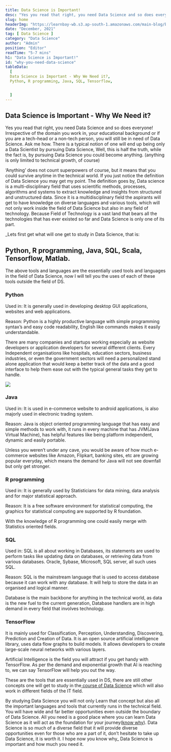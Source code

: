 ```yaml
---
title: Data Science is Important!
desc: "Yes you read that right, you need Data Science and so does everyone! Irrespective of the domain you work in, your educational background or if you are a tech-head or a non-tech person, you will still be in need of Data Science..."
slug: home
headerImg: "https://learnbay-wb.s3.ap-south-1.amazonaws.com/main-blog/blog/finance.png"
date: "December, 2021"
tag: [ Data Science ]
category: "Data Science"
author: "Admin"
position: "Editor"
readTime: "5-7 mins"
h1: "Data Science is Important!"
id: "why-you-need-data-science"
tableData:
  [
  Data Science is Important - Why We Need it?,
  Python, R programming, Java, SQL, Tensorflow,


  ]
---
```


## Data Science is Important - Why We Need it?

Yes you read that right, you need Data Science and so does everyone! Irrespective of the domain you work in, your educational background or if you are a tech-head or a non-tech person, you will still be in need of Data Science. Ask me how. There is a typical notion of one will end up being only a Data Scientist by pursuing Data Science, Well, this is half the truth, while the fact is, by pursuing Data Science you could become anything. (anything is only limited to technical growth, of course)

‘Anything’ does not count superpowers of course, but it means that you could survive anytime in the technical world. If you just notice the definition of Data Science you may get my point. The definition goes by, Data science is a multi-disciplinary field that uses scientific methods, processes, algorithms and systems to extract knowledge and insights from structured and unstructured data. Since it is a multidisciplinary field the aspirants will get to have knowledge on diverse languages and various tools, which will not only work inside the field of Data Science but also in any field of technology. Because Field of Technology is a vast land that bears all the technologies that has ever existed so far and Data Science is only one of its part.

_Lets first get what will one get to study in Data Science, that is:


## Python, R programming, Java, SQL, Scala, Tensorflow, Matlab.

The above tools and languages are the essentially used tools and languages in the field of Data Science, now I will tell you the uses of each of these tools outside the field of DS.


### Python

Used in: It is generally used in developing desktop GUI applications, websites and web applications.

Reason: Python is a highly productive language with simple programming syntax’s and easy code readability, English like commands makes it easily understandable.

There are many companies and startups working especially as website developers or application developers for several different clients. Every Independent organisations like hospitals, education sectors, business industries, or even the government sectors will need a personalized stand alone application that would keep a better track of the data and a good interface to help them ease out with the typical general tasks they get to handle.

                                                

<img src="https://learnbay-wb.s3.ap-south-1.amazonaws.com/main-blog/blog/imp.png"   class="img"  /></img>




### Java

Used in: It is used in e-commerce website to android applications, is also majorly used in electronic trading system.

Reason: Java is object oriented programming language that has easy and simple methods to work with, it runs in every machine that has JVM(Java Virtual Machine), has helpful features like being platform independent, dynamic and easily portable.

Unless you weren’t under any cave, you would be aware of how much e-commerce websites like Amazon, Flipkart, banking sites, etc are growing popular everyday, which means the demand for Java will not see downfall but only get stronger.


### R programming

Used in: It is generally used by Statisticians for data mining, data analysis and for major statistical approach.

Reason: It is a free software environment for statistical computing, the graphics for statistical computing are supported by R foundation.

With the knowledge of R programming one could easily merge with Statistics oriented fields.


### SQL

Used in: SQL is all about working in Databases, its statements are used to perform tasks like updating data on databases, or retrieving data from various databases. Oracle, Sybase, Microsoft, SQL server, all such uses SQL.

Reason: SQL is the mainstream language that is used to access database because it can work with any database. It will help to store the data in an organised and logical manner.

Database is the main backbone for anything in the technical world, as data is the new fuel to the current generation, Database handlers are in high demand in every field that involves technology.


### TensorFlow

It is mainly used for Classification, Perception, Understanding, Discovering, Prediction and Creation of Data. It is an open source artificial intelligence library, uses data flow graphs to build models. It allows developers to create large-scale neural networks with various layers.

Artificial Intelligence is the field you will attract if you get handy with TensorFlow. As per the demand and exponential growth that AI is reaching to, we can say TensorFlow will help you out the way.

These are the tools that are essentially used in DS, there are still other concepts one will get to study in the[ course of Data Science](https://www.learnbay.co/data-science-course/) which will also work in different fields of the IT field.

By studying Data Science you will not only Learn that concept but also all the important languages and tools that currently runs in the technical field. You will have wide and far better opportunities even outside the boundary of Data Science. All you need is a good place where you can learn Data Science as it will act as the foundation for your journey([know why](https://medium.com/somethingnew/truth-about-learning-data-science-c5500db9780a)). Data Science is so much of a diverse field that it will provide diverse opportunities even for those who are a part of it, don’t hesitate to take up Data Science, it is worth it. I hope now you know why_ Data Science is important and how much you need it.
